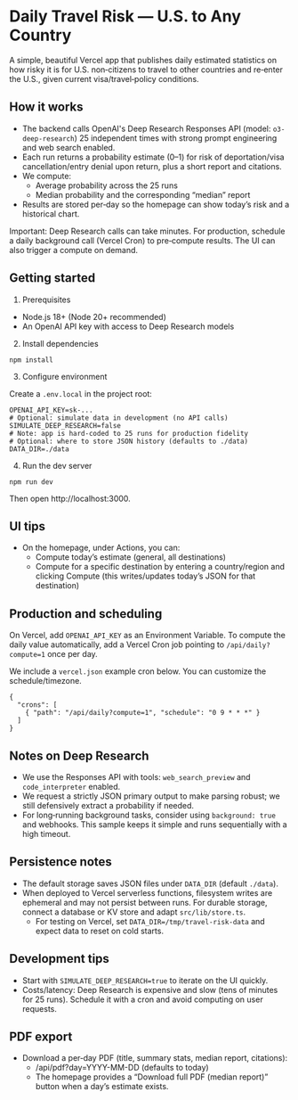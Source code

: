 Daily Travel Risk — U.S. to Any Country
=======================================

A simple, beautiful Vercel app that publishes daily estimated statistics on how risky it is for U.S. non‑citizens to travel to other countries and re‑enter the U.S., given current visa/travel‑policy conditions.

How it works
------------

- The backend calls OpenAI's Deep Research Responses API (model: `o3-deep-research`) 25 independent times with strong prompt engineering and web search enabled.
- Each run returns a probability estimate (0–1) for risk of deportation/visa cancellation/entry denial upon return, plus a short report and citations.
- We compute:
  - Average probability across the 25 runs
  - Median probability and the corresponding “median” report
- Results are stored per‑day so the homepage can show today’s risk and a historical chart.

Important: Deep Research calls can take minutes. For production, schedule a daily background call (Vercel Cron) to pre‑compute results. The UI can also trigger a compute on demand.

Getting started
---------------

1) Prerequisites

- Node.js 18+ (Node 20+ recommended)
- An OpenAI API key with access to Deep Research models

2) Install dependencies

```
npm install
```

3) Configure environment

Create a `.env.local` in the project root:

```
OPENAI_API_KEY=sk-...
# Optional: simulate data in development (no API calls)
SIMULATE_DEEP_RESEARCH=false
# Note: app is hard‑coded to 25 runs for production fidelity
# Optional: where to store JSON history (defaults to ./data)
DATA_DIR=./data
```

4) Run the dev server

```
npm run dev
```

Then open http://localhost:3000.

UI tips
-------

- On the homepage, under Actions, you can:
  - Compute today’s estimate (general, all destinations)
  - Compute for a specific destination by entering a country/region and clicking Compute (this writes/updates today’s JSON for that destination)

Production and scheduling
-------------------------

On Vercel, add `OPENAI_API_KEY` as an Environment Variable. To compute the daily value automatically, add a Vercel Cron job pointing to `/api/daily?compute=1` once per day.

We include a `vercel.json` example cron below. You can customize the schedule/timezone.

```
{
  "crons": [
    { "path": "/api/daily?compute=1", "schedule": "0 9 * * *" }
  ]
}
```

Notes on Deep Research
----------------------

- We use the Responses API with tools: `web_search_preview` and `code_interpreter` enabled.
- We request a strictly JSON primary output to make parsing robust; we still defensively extract a probability if needed.
- For long‑running background tasks, consider using `background: true` and webhooks. This sample keeps it simple and runs sequentially with a high timeout.

Persistence notes
-----------------

- The default storage saves JSON files under `DATA_DIR` (default `./data`).
- When deployed to Vercel serverless functions, filesystem writes are ephemeral and may not persist between runs. For durable storage, connect a database or KV store and adapt `src/lib/store.ts`.
  - For testing on Vercel, set `DATA_DIR=/tmp/travel-risk-data` and expect data to reset on cold starts.

Development tips
----------------

- Start with `SIMULATE_DEEP_RESEARCH=true` to iterate on the UI quickly.
- Costs/latency: Deep Research is expensive and slow (tens of minutes for 25 runs). Schedule it with a cron and avoid computing on user requests.

PDF export
----------

- Download a per‑day PDF (title, summary stats, median report, citations):
  - /api/pdf?day=YYYY-MM-DD (defaults to today)
  - The homepage provides a “Download full PDF (median report)” button when a day’s estimate exists.
